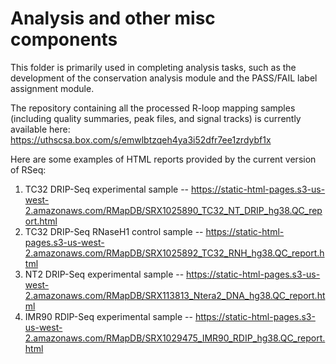 # Analysis and other misc components

This folder is primarily used in completing analysis tasks, such as the development of the conservation analysis module and the PASS/FAIL label assignment module. 

The repository containing all the processed R-loop mapping samples (including quality summaries, peak files, and signal tracks) is currently available here: https://uthscsa.box.com/s/emwlbtzqeh4ya3i52dfr7ee1zrdybf1x

Here are some examples of HTML reports provided by the current version of RSeq:

1. TC32 DRIP-Seq experimental sample -- https://static-html-pages.s3-us-west-2.amazonaws.com/RMapDB/SRX1025890_TC32_NT_DRIP_hg38.QC_report.html
2. TC32 DRIP-Seq RNaseH1 control sample -- https://static-html-pages.s3-us-west-2.amazonaws.com/RMapDB/SRX1025892_TC32_RNH_hg38.QC_report.html
3. NT2 DRIP-Seq experimental sample -- https://static-html-pages.s3-us-west-2.amazonaws.com/RMapDB/SRX113813_Ntera2_DNA_hg38.QC_report.html
4. IMR90 RDIP-Seq experimental sample -- https://static-html-pages.s3-us-west-2.amazonaws.com/RMapDB/SRX1029475_IMR90_RDIP_hg38.QC_report.html
